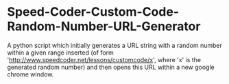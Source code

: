 # Speed-Coder-Custom-Code-Random-Number-URL-Generator

A python script which initially generates a URL string with a random number within a given range inserted (of form 'http://www.speedcoder.net/lessons/customcode/x', where 'x' is the generated random number) and then opens this URL within a new google chrome window.
